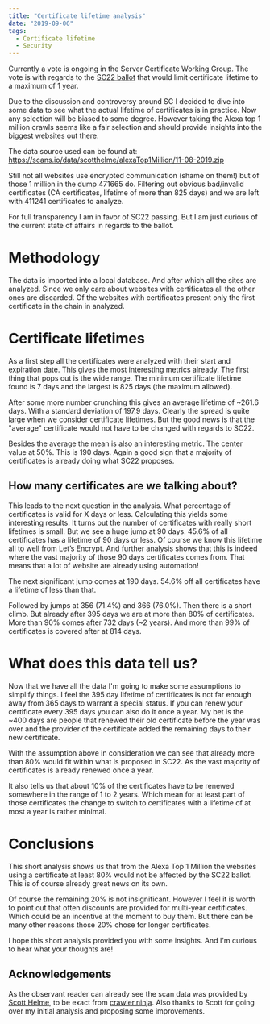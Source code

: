```yaml
---
title: "Certificate lifetime analysis"
date: "2019-09-06"
tags:
  - Certificate lifetime
  - Security
---
```


Currently a vote is ongoing in the Server Certificate Working Group. The vote is with regards to the [SC22 ballot](https://cabforum.org/pipermail/servercert-wg/2019-August/000894.html) that would limit certificate lifetime to a maximum of 1 year.

Due to the discussion and controversy around SC I decided to dive into some data to see what the actual lifetime of certificates is in practice. Now any selection will be biased to some degree. However taking the Alexa top 1 million crawls seems like a fair selection and should provide insights into the biggest websites out there.

The data source used can be found at: <https://scans.io/data/scotthelme/alexaTop1Million/11-08-2019.zip>

Still not all websites use encrypted communication (shame on them!) but of those 1 million in the dump 471665 do. Filtering out obvious bad/invalid certificates (CA certificates, lifetime of more than 825 days) and we are left with 411241 certificates to analyze.

For full transparency I am in favor of SC22 passing. But I am just curious of the current state of affairs in regards to the ballot.

# Methodology

The data is imported into a local database. And after which all the sites are analyzed. Since we only care about websites with certificates all the other ones are discarded. Of the websites with certificates present only the first certificate in the chain in analyzed.

# Certificate lifetimes

As a first step all the certificates were analyzed with their start and expiration date. This gives the most interesting metrics already. The first thing that pops out is the wide range. The minimum certificate lifetime found is 7 days and the largest is 825 days (the maximum allowed).

After some more number crunching this gives an average lifetime of \~261.6 days. With a standard deviation of 197.9 days. Clearly the spread is quite large when we consider certificate lifetimes. But the good news is that the "average" certificate would not have to be changed with regards to SC22.

Besides the average the mean is also an interesting metric. The center value at 50%. This is 190 days. Again a good sign that a majority of certificates is already doing what SC22 proposes.

## How many certificates are we talking about?

This leads to the next question in the analysis. What percentage of certificates is valid for X days or less. Calculating this yields some interesting results. It turns out the number of certificates with really short lifetimes is small. But we see a huge jump at 90 days. 45.6% of all certificates has a lifetime of 90 days or less. Of course we know this lifetime all to well from Let’s Encrypt. And further analysis shows that this is indeed where the vast majority of those 90 days certificates comes from. That means that a lot of website are already using automation!

The next significant jump comes at 190 days. 54.6% off all certificates have a lifetime of less than that.

Followed by jumps at 356 (71.4%) and 366 (76.0%). Then there is a short climb. But already after 395 days we are at more than 80% of certificates. More than 90% comes after 732 days (\~2 years). And more than 99% of certificates is covered after at 814 days.

# What does this data tell us?

Now that we have all the data I'm going to make some assumptions to simplify things. I feel the 395 day lifetime of certificates is not far enough away from 365 days to warrant a special status. If you can renew your certificate every 395 days you can also do it once a year. My bet is the \~400 days are people that renewed their old certificate before the year was over and the provider of the certificate added the remaining days to their new certificate.

With the assumption above in consideration we can see that already more than 80% would fit within what is proposed in SC22. As the vast majority of certificates is already renewed once a year.

It also tells us that about 10% of the certificates have to be renewed somewhere in the range of 1 to 2 years. Which mean for at least part of those certificates the change to switch to certificates with a lifetime of at most a year is rather minimal.

# Conclusions

This short analysis shows us that from the Alexa Top 1 Million the websites using a certificate at least 80% would not be affected by the SC22 ballot. This is of course already great news on its own.

Of course the remaining 20% is not insignificant. However I feel it is worth to point out that often discounts are provided for multi-year certificates. Which could be an incentive at the moment to buy them. But there can be many other reasons those 20% chose for longer certificates.

I hope this short analysis provided you with some insights. And I'm curious to hear what your thoughts are!

## Acknowledgements

As the observant reader can already see the scan data was provided by [Scott Helme](https://scotthelme.co.uk/), to be exact from [crawler.ninja](https://crawler.ninja/). Also thanks to Scott for going over my initial analysis and proposing some improvements.
